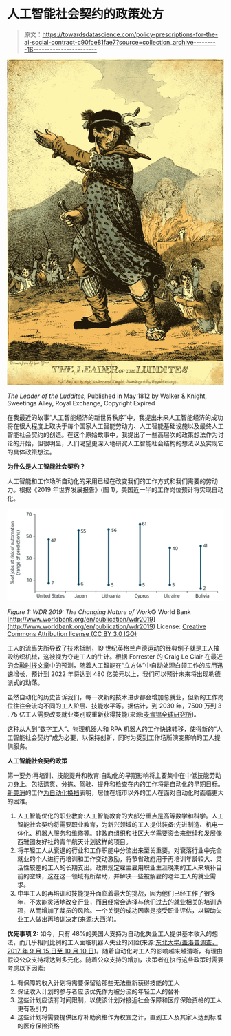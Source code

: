 # 人工智能社会契约的政策处方

> 原文：<https://towardsdatascience.com/policy-prescriptions-for-the-ai-social-contract-c90fce81fae7?source=collection_archive---------16----------------------->

![](img/8ddcc3924cbcff4f3d3e75ad11a222ad.png)

*The Leader of the Luddites,* Published in May 1812 by Walker & Knight, Sweetings Alley, Royal Exchange, Copyright Expired

在我最近的故事“人工智能经济的新世界秩序”中，我提出未来人工智能经济的成功将在很大程度上取决于每个国家人工智能劳动力、人工智能基础设施以及最终人工智能社会契约的创造。在这个原始故事中，我提出了一些高层次的政策想法作为讨论的开始，但很明显，人们渴望更深入地研究人工智能社会结构的想法以及实现它的具体政策想法。

**为什么是人工智能社会契约？**

人工智能和工作场所自动化的采用已经在改变我们的工作方式和我们需要的劳动力。根据《2019 年世界发展报告》(图 1)，美国近一半的工作岗位预计将实现自动化。

![](img/279dc585aeffcb7bf479c8994b963783.png)

*Figure 1: WDR 2019: The Changing Nature of Work*© World Bank [http://www.worldbank.org/en/publication/wdr2019](http://www.worldbank.org/en/publication/wdr2019) License: [Creative Commons Attribution license (CC BY 3.0 IGO)](http://creativecommons.org/licenses/by/3.0/igo/)

工人的流离失所导致了技术抵制，19 世纪英格兰卢德运动的经典例子就是工人摧毁纺织机械，这被视为夺走工人的生计。根据 Forrester 的 Craig Le Clair 在最近的[金融时报文章](https://www.ft.com/content/4580f43a-2191-11e8-9efc-0cd3483b8b80)中的预测，随着人工智能在“立方体”中自动处理白领工作的应用迅速增长，预计到 2022 年将达到 480 亿美元以上，我们可以预计未来将出现勒德派式的动荡。

虽然自动化的历史告诉我们，每一次新的技术进步都会增加总就业，但新的工作岗位往往会流向不同的工人阶层、技能水平等。据估计，到 2030 年，7500 万到 3 . 75 亿工人需要改变就业类别或重新获得技能(来源:[麦肯锡全球研究所](https://www.mckinsey.com/featured-insights/future-of-work/how-will-automation-affect-jobs-skills-and-wages?reload))。

这种从人到“数字工人”、物理机器人和 RPA 机器人的工作快速转移，使得新的“人工智能社会契约”成为必要，以保持创新，同时为受到工作场所演变影响的工人提供服务。

**人工智能社会契约政策**

第一要务:再培训、技能提升和教育:自动化的早期影响将主要集中在中低技能劳动力身上。包括送货、分拣、驾驶、提升和检查在内的工作将是自动化的早期目标。[新美洲](https://medium.com/u/8b7450ee42a6?source=post_page-----c90fce81fae7--------------------------------)的工作[为自动化换挡](https://www.newamerica.org/work-workers-technology/shiftlabs/blog/new-america-launches-rural-shiftlabs-initiative/)表明，居住在城市以外的工人在面对自动化时面临更大的困难。

1.  人工智能优化的职业教育:人工智能教育的大部分重点是高等数学和科学。人工智能社会契约将需要职业教育，为新兴领域的工人提供装备:先进制造、机电一体化、机器人服务和维修等。非政府组织和社区大学需要资金来继续和发展像西雅图友好社的青年航天计划这样的项目。
2.  将年轻工人从衰退的行业和工作职能中分流出来至关重要。对衰落行业中完全就业的个人进行再培训和工作变动激励，将节省政府用于再培训年龄较大、灵活性较差的工人的长期支出。政策规定雇主雇用职业生涯晚期的工人来填补目前的空缺，这在这一领域有所帮助，并解决一些被解雇的老年工人的就业需求。
3.  中年工人的再培训和技能提升面临着最大的挑战，因为他们已经工作了很多年，不太能灵活地改变行业，而且经常会选择与他们过去的就业相关的培训选项，从而增加了裁员的风险。一个关键的成功因素是接受职业评估，以帮助失业工人做出再培训决定(来源:[大西洋](https://www.theatlantic.com/education/archive/2018/01/the-false-promises-of-worker-retraining/549398/))。

**优先事项 2:** 如今，只有 48%的美国人支持为自动化失业工人提供基本收入的想法，而几乎相同比例的工人面临机器人失业的风险(来源:[东北大学/盖洛普调查，2017 年 9 月 15 日至 10 月 10 日](https://news.gallup.com/poll/228194/public-split-basic-income-workers-replaced-robots.aspx?g_source=link_NEWSV9&g_medium=LEAD&g_campaign=item_&g_content=Public%2520Split%2520on%2520Basic%2520Income%2520for%2520Workers%2520Replaced%2520by%2520Robots))。随着自动化对工人的影响越来越清晰，有理由假设公众支持将达到多元化。随着公众支持的增加，决策者在执行这些政策时需要考虑以下因素:

1.  有保障的收入计划将需要保留给那些无法重新获得技能的工人
2.  保证收入计划的参与者应该优先作为被分流的年轻工人的替补
3.  这些计划应该有时间限制，以使该计划对接近社会保障和医疗保险资格的工人更有吸引力
4.  这些计划将需要提供医疗补助资格作为权宜之计，直到工人及其家人达到标准的医疗保险资格